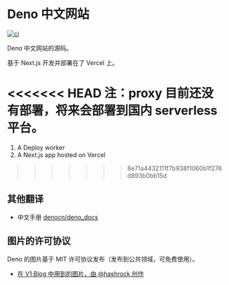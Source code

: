 # Deno 中文网站

[![ci](https://github.com/justjavac/deno_website2/actions/workflows/ci.yml/badge.svg)](https://github.com/justjavac/deno_website2/actions)

Deno 中文网站的源码。

基于 Next.js 开发并部署在了 Vercel 上。

<<<<<<< HEAD
注：proxy 目前还没有部署，将来会部署到国内 serverless 平台。
=======
1. A Deploy worker
2. A Next.js app hosted on Vercel
>>>>>>> 8e71a4432111f7b938f1060b1f276d893b0bb15d

## 其他翻译

- 中文手册 [denocn/deno_docs](https://github.com/denocn/deno_docs)

## 图片的许可协议

Deno 的图片基于 MIT 许可协议发布（发布到公共领域，可免费使用）。

- [在 V1 Blog 中用到的图片，由 @hashrock 创作](https://deno.land/v1.jpg)
